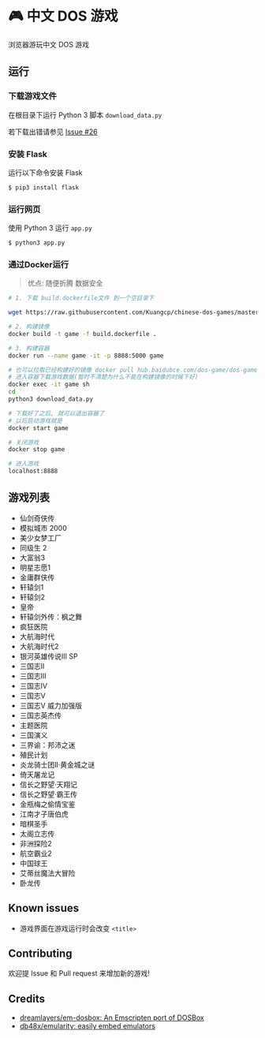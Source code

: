 # 🎮 中文 DOS 游戏

浏览器游玩中文 DOS 游戏

## 运行

### 下载游戏文件

在根目录下运行 Python 3 脚本 `download_data.py`

若下载出错请参见 [Issue #26](https://github.com/rwv/chinese-dos-games/issues/26)

### 安装 Flask

运行以下命令安装 Flask

``` sh
$ pip3 install flask
```

### 运行网页

使用 Python 3 运行 `app.py`

``` sh
$ python3 app.py
```

### 通过Docker运行
> 优点: 随便折腾 数据安全

```sh
# 1. 下载 build.dockerfile文件 到一个空目录下

wget https://raw.githubusercontent.com/Kuangcp/chinese-dos-games/master/build.dockerfile 

# 2. 构建镜像
docker build -t game -f build.dockerfile .

# 3. 构建容器
docker run --name game -it -p 8888:5000 game

# 也可以拉取已经构建好的镜像 docker pull hub.baidubce.com/dos-game/dos-game:1.0 
# 进入容器下载游戏数据(暂时不清楚为什么不能在构建镜像的时候下好)
docker exec -it game sh 
cd 
python3 download_data.py

# 下载好了之后, 就可以退出容器了
# 以后启动游戏就是
docker start game

# 关闭游戏
docker stop game

# 进入游戏
localhost:8888
```

## 游戏列表

* 仙剑奇侠传
* 模拟城市 2000
* 美少女梦工厂
* 同级生 2
* 大富翁3
* 明星志愿1
* 金庸群侠传
* 轩辕剑1
* 轩辕剑2
* 皇帝
* 轩辕剑外传：枫之舞
* 疯狂医院
* 大航海时代
* 大航海时代2
* 银河英雄传说III SP
* 三国志II
* 三国志III
* 三国志IV
* 三国志V
* 三国志V 威力加强版
* 三国志英杰传
* 主题医院
* 三国演义
* 三界谕：邦沛之迷
* 殖民计划
* 炎龙骑士团II‧黄金城之谜
* 倚天屠龙记
* 信长之野望·天翔记
* 信长之野望·霸王传
* 金瓶梅之偷情宝鉴
* 江南才子唐伯虎
* 暗棋圣手
* 太阁立志传
* 非洲探险2
* 航空霸业2
* 中国球王
* 艾蒂丝魔法大冒险
* 卧龙传

## Known issues

* 游戏界面在游戏运行时会改变 `<title>`

## Contributing

欢迎提 Issue 和 Pull request 来增加新的游戏!

## Credits

* [dreamlayers/em-dosbox: An Emscripten port of DOSBox](https://github.com/dreamlayers/em-dosbox)
* [db48x/emularity: easily embed emulators](https://github.com/db48x/emularity)
